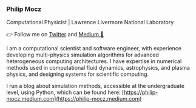 ### Philip Mocz

Computational Physicist | Lawrence Livermore National Laboratory

👉 Follow me on [Twitter](https://twitter.com/PMocz) and [Medium 📝](https://philip-mocz.medium.com)

I am a computational scientist and software engineer, with experience developing multi-physics simulation algorithms for advanced heterogeneous computing architectures. I have expertise in numerical methods used in computational fluid dynamics, astrophysics, and plasma physics, and designing systems for scientific computing.

I run a blog about simulation methods, accessible at the undergraduate level, using Python, which can be found here: [https://philip-mocz.medium.com](https://philip-mocz.medium.com)

<!--
**pmocz/pmocz** is a ✨ _special_ ✨ repository because its `README.md` (this file) appears on your GitHub profile.

Here are some ideas to get you started:

- 🔭 I’m currently working on ...
- 🌱 I’m currently learning ...
- 👯 I’m looking to collaborate on ...
- 🤔 I’m looking for help with ...
- 💬 Ask me about ...
- 📫 How to reach me: ...
- 😄 Pronouns: ...
- ⚡ Fun fact: ...
-->
